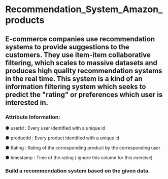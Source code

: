 # Recommendation_System_Amazon_products
## E-commerce companies use recommendation systems to provide suggestions to the customers. They use item-item collaborative filtering, which scales to massive datasets and produces high quality recommendation systems in the real time. This system is a kind of an information filtering system which seeks to predict the "rating" or preferences which user is interested in.

### Attribute Information:
● userId : Every user identified with a unique id

● productId : Every product identified with a unique id

● Rating : Rating of the corresponding product by the corresponding user

● timestamp : Time of the rating ( ignore this column for this exercise)

### Build a recommendation system based on the given data.
